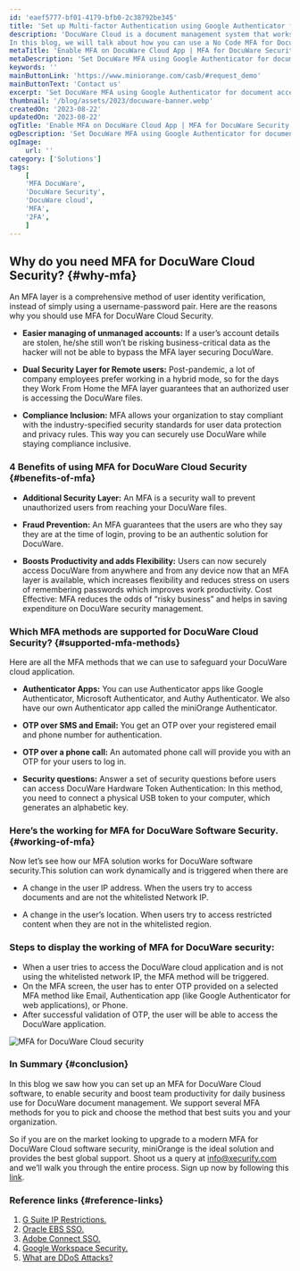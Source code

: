 ```yaml
---
id: 'eaef5777-bf01-4179-bfb0-2c38792be345'
title: 'Set up Multi-factor Authentication using Google Authenticator for DocuWare Cloud security'
description: 'DocuWare Cloud is a document management system that works for all business sizes to store and manage files along with workflow automation. Businesses depend on it for performing their daily redundant tasks easily, such as file storage and file transfer. With this dependency comes the risk of security. Any security threat leading to DocuWare Cloud downtime causes a delay in tasks and loss of crucial business time.
In this blog, we will talk about how you can use a No Code MFA for DocuWare Cloud security and boost team productivity.'
metaTitle: 'Enable MFA on DocuWare Cloud App | MFA for DocuWare Security'
metaDescription: 'Set DocuWare MFA using Google Authenticator for document access management. MFA for DocuWare cloud security provides fraud prevention and boosts productivity'
keywords: ''
mainButtonLink: 'https://www.miniorange.com/casb/#request_demo'
mainButtonText: 'Contact us'
excerpt: 'Set DocuWare MFA using Google Authenticator for document access management. MFA for DocuWare cloud security provides fraud prevention and boosts productivity.'
thumbnail: '/blog/assets/2023/docuware-banner.webp'
createdOn: '2023-08-22'
updatedOn: '2023-08-22'
ogTitle: 'Enable MFA on DocuWare Cloud App | MFA for DocuWare Security'
ogDescription: 'Set DocuWare MFA using Google Authenticator for document access management. MFA for DocuWare cloud security provides fraud prevention and boosts productivity'
ogImage:
    url: ''
category: ['Solutions']
tags:
    [
	'MFA DocuWare',
    'DocuWare Security',
    'DocuWare cloud',
    'MFA',
    '2FA',
    ]
---
```



## Why do you need MFA for DocuWare Cloud Security? {#why-mfa}

An MFA layer is a comprehensive method of user identity verification, instead of simply using a username-password pair. Here are the reasons why you should use MFA for DocuWare Cloud Security.

- **Easier managing of unmanaged accounts:** If a user’s account details are stolen, he/she still won’t be risking business-critical data as the hacker will not be able to bypass the MFA layer securing DocuWare.

- **Dual Security Layer for Remote users:** Post-pandemic, a lot of company employees prefer working in a hybrid mode, so for the days they Work From Home the MFA layer guarantees that an authorized user is accessing the DocuWare files.

- **Compliance Inclusion:** MFA allows your organization to stay compliant with the industry-specified security standards for user data protection and privacy rules. This way you can securely use DocuWare while staying compliance inclusive.

### 4 Benefits of using MFA for DocuWare Cloud Security {#benefits-of-mfa}

- **Additional Security Layer:** An MFA is a security wall to prevent unauthorized users from reaching your DocuWare files.

- **Fraud Prevention:** An MFA guarantees that the users are who they say they are at the time of login, proving to be an authentic solution for DocuWare.

- **Boosts Productivity and adds Flexibility:** Users can now securely access DocuWare from anywhere and from any device now that an MFA layer is available, which increases flexibility and reduces stress on users of remembering passwords which improves work productivity.
Cost Effective: MFA reduces the odds of “risky business” and helps in saving expenditure on DocuWare security management.

### Which MFA methods are supported for DocuWare Cloud Security? {#supported-mfa-methods}

Here are all the MFA methods that we can use to safeguard your DocuWare cloud application.

- **Authenticator Apps:** You can use Authenticator apps like Google Authenticator, Microsoft Authenticator, and Authy Authenticator. We also have our own Authenticator app called the miniOrange Authenticator.

- **OTP over SMS and Email:** You get an OTP over your registered email and phone number for authentication.

- **OTP over a phone call:**  An automated phone call will provide you with an OTP for your users to log in.

- **Security questions:**  Answer a set of security questions before users can access DocuWare 
Hardware Token Authentication: In this method, you need to connect a physical USB token to your computer, which generates an alphabetic key.

### Here’s the working for MFA for DocuWare Software Security. {#working-of-mfa}

Now let’s see how our MFA solution works for DocuWare software security.This solution can work dynamically and is triggered when there are

- A change in the user IP address. When the users try to access documents and are not the whitelisted Network IP.

- A change in the user’s location. When users try to access restricted content when they are not in the whitelisted region.

### Steps to display the working of MFA for DocuWare security:

- When a user tries to access the DocuWare cloud application and is not using the whitelisted network IP, the MFA method will be triggered.
- On the MFA screen, the user has to enter OTP provided on a selected MFA method like Email, Authentication app (like Google Authenticator for web applications), or Phone.
- After successful validation of OTP, the user will be able to access the DocuWare application.

![MFA for DocuWare Cloud security](/blog/assets/2023/docuware-working.webp)


### In Summary {#conclusion}

In this blog we saw how you can set up an MFA for DocuWare Cloud software, to enable security and boost team productivity for daily business use for DocuWare document management. We support several MFA methods for you to pick and choose the method that best suits you and your organization.

So if you are on the market looking to upgrade to a modern MFA for DocuWare Cloud software security, miniOrange is the ideal solution and provides the best global support. Shoot us a query at [info@xecurify.com](mailto:info@xecurify.com) and we’ll walk you through the entire process. Sign up now by following this [link](https://proxy.miniorange.com/login).

### Reference links  {#reference-links}

1. [G Suite IP Restrictions.](https://www.miniorange.com/blog/secure-access-control-for-google-workspace-gsuite-apps/)
2. [Oracle EBS SSO.](https://www.miniorange.com/blog/oracle-ebs-sso-deployment/)
3. [Adobe Connect SSO.](https://www.miniorange.com/blog/adobe-connect-single-sign-on-with-http-header-authentication/)
4. [Google Workspace Security.](https://www.miniorange.com/reverse-proxy/google-workspace-account-security)
5. [What are DDoS Attacks?](https://www.miniorange.com/blog/ddos-attack-protection/)
